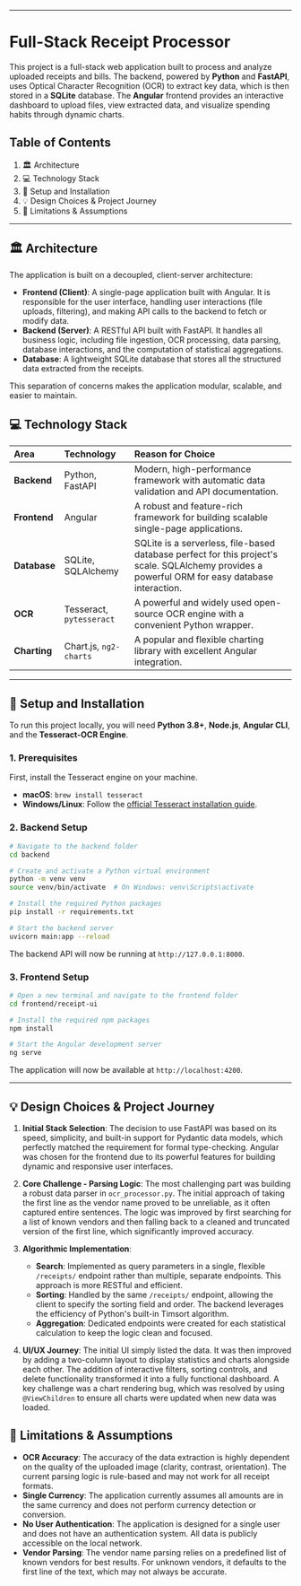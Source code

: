-----

# Full-Stack Receipt Processor

This project is a full-stack web application built to process and analyze uploaded receipts and bills. The backend, powered by **Python** and **FastAPI**, uses Optical Character Recognition (OCR) to extract key data, which is then stored in a **SQLite** database. The **Angular** frontend provides an interactive dashboard to upload files, view extracted data, and visualize spending habits through dynamic charts.

## Table of Contents

1.  🏛️ Architecture
2.  💻 Technology Stack
3.  🚀 Setup and Installation
4.  💡 Design Choices & Project Journey
5.  🚧 Limitations & Assumptions

-----

## 🏛️ Architecture

The application is built on a decoupled, client-server architecture:

  * **Frontend (Client)**: A single-page application built with Angular. It is responsible for the user interface, handling user interactions (file uploads, filtering), and making API calls to the backend to fetch or modify data.
  * **Backend (Server)**: A RESTful API built with FastAPI. It handles all business logic, including file ingestion, OCR processing, data parsing, database interactions, and the computation of statistical aggregations.
  * **Database**: A lightweight SQLite database that stores all the structured data extracted from the receipts.

This separation of concerns makes the application modular, scalable, and easier to maintain.

## 💻 Technology Stack

| Area | Technology | Reason for Choice |
| :--- | :--- | :--- |
| **Backend** | Python, FastAPI | Modern, high-performance framework with automatic data validation and API documentation. |
| **Frontend** | Angular | A robust and feature-rich framework for building scalable single-page applications. |
| **Database** | SQLite, SQLAlchemy | SQLite is a serverless, file-based database perfect for this project's scale. SQLAlchemy provides a powerful ORM for easy database interaction. |
| **OCR** | Tesseract, `pytesseract` | A powerful and widely used open-source OCR engine with a convenient Python wrapper. |
| **Charting** | Chart.js, `ng2-charts` | A popular and flexible charting library with excellent Angular integration. |

-----

## 🚀 Setup and Installation

To run this project locally, you will need **Python 3.8+**, **Node.js**, **Angular CLI**, and the **Tesseract-OCR Engine**.

### 1\. Prerequisites

First, install the Tesseract engine on your machine.

  * **macOS**: `brew install tesseract`
  * **Windows/Linux**: Follow the [official Tesseract installation guide](https://github.com/tesseract-ocr/tessdoc).

### 2\. Backend Setup

```bash
# Navigate to the backend folder
cd backend

# Create and activate a Python virtual environment
python -m venv venv
source venv/bin/activate  # On Windows: venv\Scripts\activate

# Install the required Python packages
pip install -r requirements.txt

# Start the backend server
uvicorn main:app --reload
```

The backend API will now be running at `http://127.0.0.1:8000`.

### 3\. Frontend Setup

```bash
# Open a new terminal and navigate to the frontend folder
cd frontend/receipt-ui

# Install the required npm packages
npm install

# Start the Angular development server
ng serve
```

The application will now be available at `http://localhost:4200`.

-----

## 💡 Design Choices & Project Journey

1.  **Initial Stack Selection**: The decision to use FastAPI was based on its speed, simplicity, and built-in support for Pydantic data models, which perfectly matched the requirement for formal type-checking. Angular was chosen for the frontend due to its powerful features for building dynamic and responsive user interfaces.

2.  **Core Challenge - Parsing Logic**: The most challenging part was building a robust data parser in `ocr_processor.py`. The initial approach of taking the first line as the vendor name proved to be unreliable, as it often captured entire sentences. The logic was improved by first searching for a list of known vendors and then falling back to a cleaned and truncated version of the first line, which significantly improved accuracy.

3.  **Algorithmic Implementation**:

      * **Search**: Implemented as query parameters in a single, flexible `/receipts/` endpoint rather than multiple, separate endpoints. This approach is more RESTful and efficient.
      * **Sorting**: Handled by the same `/receipts/` endpoint, allowing the client to specify the sorting field and order. The backend leverages the efficiency of Python's built-in Timsort algorithm.
      * **Aggregation**: Dedicated endpoints were created for each statistical calculation to keep the logic clean and focused.

4.  **UI/UX Journey**: The initial UI simply listed the data. It was then improved by adding a two-column layout to display statistics and charts alongside each other. The addition of interactive filters, sorting controls, and delete functionality transformed it into a fully functional dashboard. A key challenge was a chart rendering bug, which was resolved by using `@ViewChildren` to ensure all charts were updated when new data was loaded.

## 🚧 Limitations & Assumptions

  * **OCR Accuracy**: The accuracy of the data extraction is highly dependent on the quality of the uploaded image (clarity, contrast, orientation). The current parsing logic is rule-based and may not work for all receipt formats.
  * **Single Currency**: The application currently assumes all amounts are in the same currency and does not perform currency detection or conversion.
  * **No User Authentication**: The application is designed for a single user and does not have an authentication system. All data is publicly accessible on the local network.
  * **Vendor Parsing**: The vendor name parsing relies on a predefined list of known vendors for best results. For unknown vendors, it defaults to the first line of the text, which may not always be accurate.
